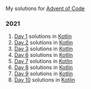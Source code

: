 My solutions for [Advent of Code](https://adventofcode.com/)

### 2021

1. [Day 1](https://adventofcode.com/2021/day/1) solutions in [Kotlin](2021/day_1)
2. [Day 2](https://adventofcode.com/2021/day/2) solutions in [Kotlin](2021/day_2)
3. [Day 3](https://adventofcode.com/2021/day/3) solutions in [Kotlin](2021/day_3)
3. [Day 6](https://adventofcode.com/2021/day/6) solutions in [Kotlin](2021/day_6)
4. [Day 7](https://adventofcode.com/2021/day/7) solutions in [Kotlin](2021/day_7)
5. [Day 8](https://adventofcode.com/2021/day/8) solutions in [Kotlin](2021/day_8)
6. [Day 9](https://adventofcode.com/2021/day/9) solutions in [Kotlin](2021/day_9)
7. [Day 10](https://adventofcode.com/2021/day/10) solutions in [Kotlin](2021/day_10)